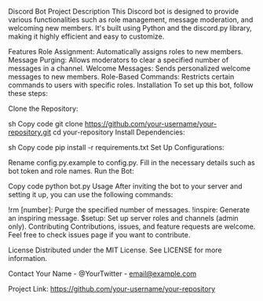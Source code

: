 Discord Bot Project
Description
This Discord bot is designed to provide various functionalities such as role management, message moderation, and welcoming new members. It's built using Python and the discord.py library, making it highly efficient and easy to customize.

Features
Role Assignment: Automatically assigns roles to new members.
Message Purging: Allows moderators to clear a specified number of messages in a channel.
Welcome Messages: Sends personalized welcome messages to new members.
Role-Based Commands: Restricts certain commands to users with specific roles.
Installation
To set up this bot, follow these steps:

Clone the Repository:

sh
Copy code
git clone https://github.com/your-username/your-repository.git
cd your-repository
Install Dependencies:

sh
Copy code
pip install -r requirements.txt
Set Up Configurations:

Rename config.py.example to config.py.
Fill in the necessary details such as bot token and role names.
Run the Bot:


Copy code
python bot.py
Usage
After inviting the bot to your server and setting it up, you can use the following commands:

!rm [number]: Purge the specified number of messages.
!inspire: Generate an inspiring message.
$setup: Set up server roles and channels (admin only).
Contributing
Contributions, issues, and feature requests are welcome. Feel free to check issues page if you want to contribute.

License
Distributed under the MIT License. See LICENSE for more information.

Contact
Your Name - @YourTwitter - email@example.com

Project Link: https://github.com/your-username/your-repository